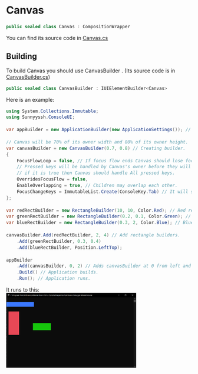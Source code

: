 <h1>Canvas</h1>

```csharp
public sealed class Canvas : CompositionWrapper
```
You can find its source code in <a href="https://github.com/sunnyyssh/Sunnyyssh.ConsoleUI/blob/master/Sunnyyssh.ConsoleUI/UIElements/Wrappers/Canvas/Canvas.cs">Canvas.cs</a>

<h2>Building</h2>
To build Canvas you should use CanvasBuilder . (Its source code is in <a href="https://github.com/sunnyyssh/Sunnyyssh.ConsoleUI/blob/master/Sunnyyssh.ConsoleUI/UIElements/Wrappers/Canvas/CanvasBuilder.cs">CanvasBuilder.cs</a>)
<br/>

```csharp
public sealed class CanvasBuilder : IUIElementBuilder<Canvas>
```

Here is an example:
```csharp
using System.Collections.Immutable;
using Sunnyyssh.ConsoleUI;

var appBuilder = new ApplicationBuilder(new ApplicationSettings()); // App builder init.

// Canvas will be 70% of its owner width and 80% of its owner height.
var canvasBuilder = new CanvasBuilder(0.7, 0.8) // Creating builder.
{
    FocusFlowLoop = false, // If focus flow ends Canvas should lose focus.
    // Pressed keys will be handled by Canvas's owner before they will be handled by Canvas.
    // if it is true then Canvas should handle All pressed keys.
    OverridesFocusFlow = false, 
    EnableOverlapping = true, // Children may overlap each other. 
    FocusChangeKeys = ImmutableList.Create(ConsoleKey.Tab) // It will switch between IFocusable elements by pressing Tab.
};

var redRectBuilder = new RectangleBuilder(10, 10, Color.Red); // Red rectangle builder.
var greenRectBuilder = new RectangleBuilder(0.2, 0.1, Color.Green); // Green rectangle builder.
var blueRectBuilder = new RectangleBuilder(0.3, 2, Color.Blue); // Blue rectangle builder.

canvasBuilder.Add(redRectBuilder, 2, 4) // Add rectangle builders.
    .Add(greenRectBuilder, 0.3, 0.4)
    .Add(blueRectBuilder, Position.LeftTop);

appBuilder
    .Add(canvasBuilder, 0, 2) // Adds canvasBuilder at 0 from left and 2 pixels from top.
    .Build() // Application builds.
    .Run(); // Application runs.
```

It runs to this:
<br/>
<img src="Canvas.demo.png" width=70%/>

